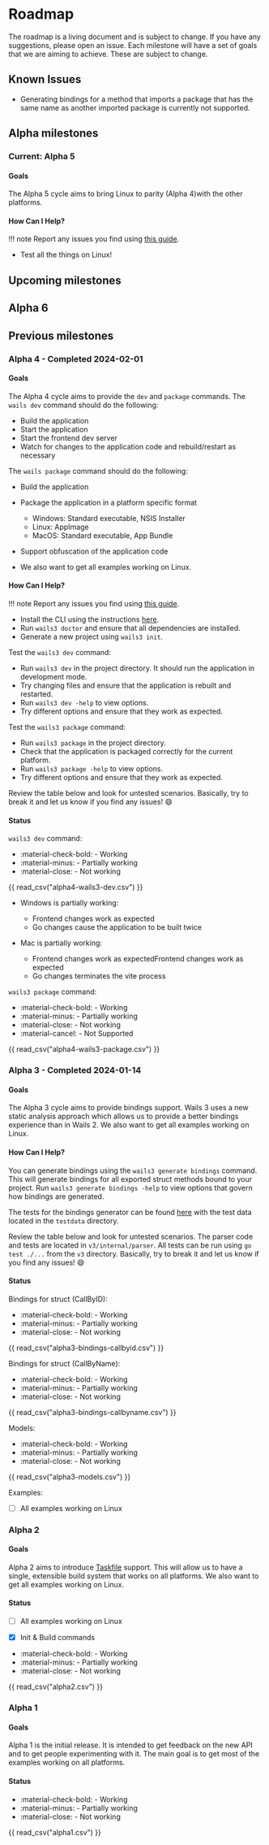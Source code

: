 # Roadmap

The roadmap is a living document and is subject to change. If you have any
suggestions, please open an issue. Each milestone will have a set of goals that
we are aiming to achieve. These are subject to change.

## Known Issues

- Generating bindings for a method that imports a package that has the same name as another imported package is currently not supported.

## Alpha milestones

### Current: Alpha 5

#### Goals

The Alpha 5 cycle aims to bring Linux to parity (Alpha 4)with the other platforms.

#### How Can I Help?

!!! note
Report any issues you find using [this guide](./getting-started/feedback.md).

- Test all the things on Linux!

## Upcoming milestones

## Alpha 6

## Previous milestones

### Alpha 4 - Completed 2024-02-01

#### Goals

The Alpha 4 cycle aims to provide the `dev` and `package` commands. 
The `wails dev` command should do the following:
- Build the application
- Start the application
- Start the frontend dev server
- Watch for changes to the application code and rebuild/restart as necessary

The `wails package` command should do the following:
- Build the application
- Package the application in a platform specific format
  - Windows: Standard executable, NSIS Installer
  - Linux: AppImage
  - MacOS: Standard executable, App Bundle
- Support obfuscation of the application code

- We also want to get all examples working on Linux.

#### How Can I Help?

!!! note
    Report any issues you find using [this guide](./getting-started/feedback.md).


- Install the CLI using the instructions [here](./getting-started/installation.md).
- Run `wails3 doctor` and ensure that all dependencies are installed. 
- Generate a new project using `wails3 init`.

Test the `wails3 dev` command:

- Run `wails3 dev` in the project directory. It should run the application in development mode.
- Try changing files and ensure that the application is rebuilt and restarted.
- Run `wails3 dev -help` to view options.
- Try different options and ensure that they work as expected.

Test the `wails3 package` command:

- Run `wails3 package` in the project directory.
- Check that the application is packaged correctly for the current platform.
- Run `wails3 package -help` to view options.
- Try different options and ensure that they work as expected.

Review the table below and look for untested scenarios. 
Basically, try to break it and let us know if you find any issues! :smile:

#### Status

`wails3 dev` command:

- :material-check-bold: - Working
- :material-minus: - Partially working
- :material-close: - Not working

{{ read_csv("alpha4-wails3-dev.csv") }}

- Windows is partially working:
  - Frontend changes work as expected
  - Go changes cause the application to be built twice

- Mac is partially working:
  - Frontend changes work as expectedFrontend changes work as expected
  - Go changes terminates the vite process

`wails3 package` command:

- :material-check-bold: - Working
- :material-minus: - Partially working
- :material-close: - Not working
- :material-cancel: - Not Supported

{{ read_csv("alpha4-wails3-package.csv") }}


### Alpha 3 - Completed 2024-01-14

#### Goals

The Alpha 3 cycle aims to provide bindings support. Wails 3 uses a new static analysis approach which allows us to provide 
a better bindings experience than in Wails 2. 
We also want to get all examples working on Linux.

#### How Can I Help?

You can generate bindings using the `wails3 generate bindings` command. This will generate bindings for all exported struct methods bound to your project.
Run `wails3 generate bindings -help` to view options that govern how bindings are generated.
 
The tests for the bindings generator can be found [here](https://github.com/wailsapp/wails/tree/v3-alpha/v3/internal/parser) with the test data located in the `testdata` directory. 

Review the table below and look for untested scenarios. The parser code and tests are located in `v3/internal/parser`. All tests can be run using `go test ./...` from the `v3` directory.
Basically, try to break it and let us know if you find any issues! :smile:

#### Status

Bindings for struct (CallByID):

- :material-check-bold: - Working
- :material-minus: - Partially working
- :material-close: - Not working

{{ read_csv("alpha3-bindings-callbyid.csv") }}

Bindings for struct (CallByName):

- :material-check-bold: - Working
- :material-minus: - Partially working
- :material-close: - Not working

{{ read_csv("alpha3-bindings-callbyname.csv") }}

Models:

- :material-check-bold: - Working
- :material-minus: - Partially working
- :material-close: - Not working

{{ read_csv("alpha3-models.csv") }}


Examples:

- [ ] All examples working on Linux

### Alpha 2

#### Goals

Alpha 2 aims to introduce [Taskfile](https://taskfile.dev) support. This will
allow us to have a single, extensible build system that works on all platforms.
We also want to get all examples working on Linux.

#### Status

- [ ] All examples working on Linux
- [x] Init & Build commands


- :material-check-bold: - Working
- :material-minus: - Partially working
- :material-close: - Not working

{{ read_csv("alpha2.csv") }}

### Alpha 1

#### Goals

Alpha 1 is the initial release. It is intended to get feedback on the new API
and to get people experimenting with it. The main goal is to get most of the
examples working on all platforms.

#### Status

- :material-check-bold: - Working
- :material-minus: - Partially working
- :material-close: - Not working

{{ read_csv("alpha1.csv") }}
